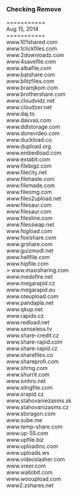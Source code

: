 <h3>Checking Remove</h3>
===========<br>
Aug 15, 2014<br>
===========<br>
www.101shared.com<br>
www.1clickfiles.com<br>
www.2downloadz.com<br>
www.4savefile.com<br>
www.albafile.com<br>
www.batshare.com<br>
www.blitzfiles.com<br>
www.bramjkom.com<br>
www.brothershare.com<br>
www.cloudvidz.net<br>
www.cloudzer.net<br>
www.daj.to<br>
www.davvas.com<br>
www.ddlstorage.com<br>
www.donevideo.com<br>
www.duckload.co<br>
www.dupload.org<br>
www.embedload.com<br>
www.extabit.com<br>
www.filebigz.com<br>
www.filecity.net<br>
www.filehaste.com<br>
www.filemade.com<br>
www.fileomg.com<br>
www.files2upload.net<br>
www.filesaur.com<br>
www.filesaur.com<br>
www.filesline.com<br>
www.filesswap.net<br>
www.fogload.com<br>
www.foxishare.com<br>
www.grshare.com<br>
www.guizmodl.net<br>
www.hellfile.com<br>
www.hipfile.com<br>>
www.maxisharing.com<br>
www.medofire.net<br>
www.megarapid.cz<br>
www.megarapid.eu<br>
www.oteupload.com<br>
www.pandapla.net<br>
www.qkup.net<br>
www.rapids.cz<br>
www.redload.net<br>
www.senseless.tv<br>
www.share-credit.cz<br>
www.share-rapid.com<br>
www.share-rapid.cz<br>
www.sharefiles.co<br>
www.shareprofi.com<br>
www.shrng.com<br>
www.shurrit.com<br>
www.sinhro.net<br>
www.slingfile.com<br>
www.srapid.cz<br>
www.stahovaniezasms.sk<br>
www.stahovanizasms.cz<br>
www.storagon.com<br>
www.sube.me<br>
www.temp-share.com<br>
www.up-55.com<br>
www.upfile.biz<br>
www.uploadinc.com<br>
www.uploads.ws<br>
www.videoslasher.com<br>
www.vreer.com<br>
www.wallobit.com<br>
www.wooupload.com<br>
www2.zshares.net<br>
